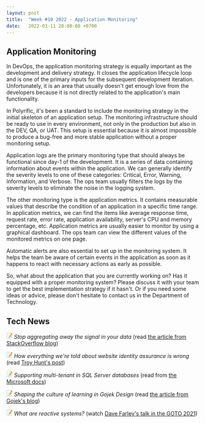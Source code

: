 ```yaml
---
layout: post
title:  "Week #10 2022 - Application Monitoring"
date:   2022-03-11 20:00:00 +0700
---
```


## Application Monitoring

In DevOps, the application monitoring strategy is equally important as the development and delivery strategy. It closes the application lifecycle loop and is one of the primary inputs for the subsequent development iteration. Unfortunately, it is an area that usually doesn't get enough love from the developers because it is not directly related to the application's main functionality.

In Polyrific, it's been a standard to include the monitoring strategy in the initial skeleton of an application setup. The monitoring infrastructure should be ready to use in every environment, not only in the production but also in the DEV, QA, or UAT. This setup is essential because it is almost impossible to produce a bug-free and more stable application without a proper monitoring setup.

Application logs are the primary monitoring type that should always be functional since day-1 of the development. It is a series of data containing information about events within the application. We can generally identify the severity levels to one of these categories: Critical, Error, Warning, Information, and Verbose. The ops team usually filters the logs by the severity levels to eliminate the noise in the logging system.

The other monitoring type is the application metrics. It contains measurable values that describe the condition of an application in a specific time range. In application metrics, we can find the items like average response time, request rate, error rate, application availability, server's CPU and memory percentage, etc. Application metrics are usually easier to monitor by using a graphical dashboard. The ops team can view the different values of the monitored metrics on one page.

Automatic alerts are also essential to set up in the monitoring system. It helps the team be aware of certain events in the application as soon as it happens to react with necessary actions as early as possible.

So, what about the application that you are currently working on? Has it equipped with a proper monitoring system? Please discuss it with your team to get the best implementation strategy if it hasn't. Or if you need some ideas or advice, please don't hesitate to contact us in the Department of Technology.

## Tech News

![memo](/assets/images/memo16.png) *Stop aggregating away the signal in your data* (read [the article from StackOverflow blog](https://stackoverflow.blog/2022/03/03/stop-aggregating-away-the-signal-in-your-data))

![memo](/assets/images/memo16.png) *How everything we're told about website identity assurance is wrong* (read [Troy Hunt's post](https://www.troyhunt.com/how-everything-were-told-about-website-identity-assurance-is-wrong))

![memo](/assets/images/memo16.png) *Supporting multi-tenant in SQL Server databases* (read from [the Microsoft docs](https://docs.microsoft.com/en-us/ef/core/miscellaneous/multitenancy))

![memo](/assets/images/memo16.png) *Shaping the culture of learning in Gojek Design* (read [the article from Gojek's blog](https://www.gojek.io/blog/design-mentorship-program))

![memo](/assets/images/memo16.png) *What are reactive systems?* (watch [Dave Farley's talk in the GOTO 2021](https://youtu.be/Ysn6eInApYM))